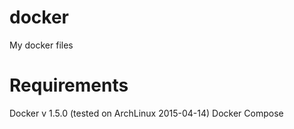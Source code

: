 # docker
My docker files

# Requirements

Docker v 1.5.0 (tested on ArchLinux 2015-04-14)
Docker Compose
